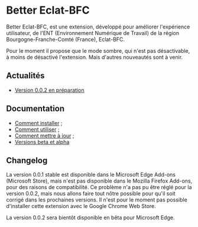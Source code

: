 # Better Eclat-BFC
Better Eclat-BFC, est une extension, développé pour améliorer l'expérience utilisateur, de l'ENT (Environnement Numérique de Travail) de la région Bourgogne-Franche-Comté (France), Eclat-BFC.

Pour le moment il propose que le mode sombre, qui n'est pas désactivable, à moins de désactivé l'extension. Mais d'autres nouveautés sont à venir.

## Actualités
- [Version 0.0.2 en préparation](/eclat-bfc-extension/fr/news/v0.0.2-in-preparation)

## Documentation
- [Comment installer](/eclat-bfc-extension/fr/docs/how-to-install) ;
- [Comment utiliser](/eclat-bfc-extension/fr/docs/how-to-use) ;
- [Comment mettre à jour](/eclat-bfc-extension/fr/docs/how-to-update) ;
- [Versions beta et alpha](/eclat-bfc-extension/fr/docs/beta-and-alpha)

## Changelog
La version 0.0.1 stable est disponible dans le Microsoft Edge Add-ons (Microsoft Store), mais n'est pas disponible dans le Mozilla Firefox Add-ons, pour des raisons de compatibilité. Ce problème n'a pas pu être réglé pour la version 0.0.2, mais nous allons faire tout nôtre possible pour qu'il soit corrigé dans les prochaines versions. Il n'est pour le moment pas possible d'installer cette extension avec le Google Chrome Web Store.

La version 0.0.2 sera bientôt disponible en bêta pour Microsoft Edge.
